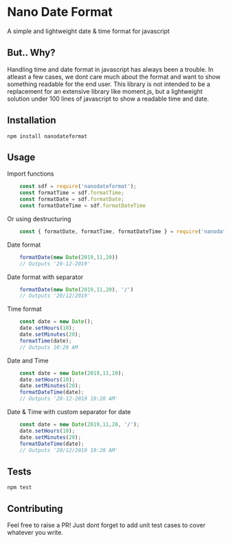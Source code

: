 Nano Date Format
=========

A simple and lightweight date & time format for javascript

## But.. Why?

Handling time and date format in javascript has always been a trouble. In atleast a few cases, we dont care much about the format and want to show something readable for the end user. This library is not intended to be a replacement for an extensive library like moment.js, but a lightweight solution under 100 lines of javascript to show a readable time and date.

## Installation

  `npm install nanodateformat`

## Usage

Import functions
```javascript
    const sdf = require('nanodateformat');
    const formatTime = sdf.formatTime;
    const formatDate = sdf.formatDate;
    const formatDateTime = sdf.formatDateTime
```

Or using destructuring

```javascript
    const { formatDate, formatTime, formatDateTime } = require('nanodateformat');
```

Date format
```javascript
    formatDate(new Date(2019,11,20))
    // Outputs '20-12-2019'

```

Date format with separator
```javascript
    formatDate(new Date(2019,11,20), '/')
    // Outputs '20/12/2019'

```

Time format
```javascript
    const date = new Date();
    date.setHours(10);
    date.setMinutes(20);
    formatTime(date);
    // Outputs 10:20 AM
```

Date and Time
```javascript
    const date = new Date(2019,11,20);
    date.setHours(10);
    date.setMinutes(20);
    formatDateTime(date);
    // Outputs '20-12-2019 10:20 AM'
```

Date & Time with custom separator for date
```javascript
    const date = new Date(2019,11,20, '/');
    date.setHours(10);
    date.setMinutes(20);
    formatDateTime(date);
    // Outputs '20/12/2019 10:20 AM'
```
  

## Tests

  `npm test`

## Contributing
Feel free to raise a PR! Just dont forget to add unit test cases to cover whatever you write.